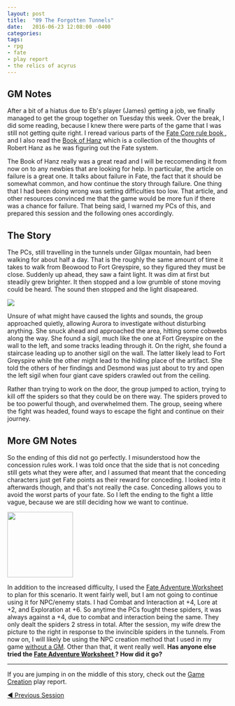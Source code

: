 ```yaml
---
layout: post
title:  "09 The Forgotten Tunnels"
date:   2016-06-23 12:08:00 -0400 
categories: 
tags: 
- rpg
- fate
- play report
- the relics of acyrus
---
```


## GM Notes

After a bit of a hiatus due to Eb's player (James) getting a job, we finally managed to get 
the group together on Tuesday this week. Over the break, I did some reading, because I knew
there were parts of the game that I was still not getting quite right. I reread various 
parts of the [Fate Core rule book
](http://www.evilhat.com/home/wp-content/uploads/FateCore.zip), and I also read the [Book of 
Hanz](http://www.evilhat.com/home/wp-content/uploads/Book_of_Hanz.epub) which is a 
collection of the thoughts of Robert Hanz as he was figuring out the Fate system. <!--more-->

The Book of Hanz really was a great read and I will be reccomending it from now on to any 
newbies that are looking for help. In particular, the article on failure is a great one. It 
talks about failure in Fate, the fact that it should be somewhat common, and how continue 
the story through failure. One thing that I had been doing wrong was setting difficulties 
too low. That article, and other resources convinced me that the game would be more fun if 
there was a chance for failure. That being said, I warned my PCs of this, and prepared this 
session and the following ones accordingly.

## The Story

The PCs, still travelling in the tunnels under Gilgax mountain, had been walking for about
half a day. That is the roughly the same amount of time it takes to walk from Beowood to 
Fort Greyspire, so they figured they must be close. Suddenly up ahead, they saw a faint 
light. It was dim at first but steadily grew brighter. It then stopped and a low grumble 
of stone moving could be heard. The sound then stopped and the light disapeared.

[<img src="{{site.baseurl}}/images/spider-attack.jpg" class="right" />
]({{site.baseurl}}/images/spider-attack.jpg)

Unsure of what might have caused the lights and sounds, the group approached quietly, 
allowing Aurora to investigate without disturbing anything. She snuck ahead and approached
the area, hitting some cobwebs along the way. She found a sigil, much like the one at Fort
Greyspire on the wall to the left, and some tracks leading through it. On the right, she 
found a staircase leading up to another sigil on the wall. The latter likely lead to Fort
Greyspire while the other might lead to the hiding place of the artifact. She told the 
others of her findings and Desmond was just about to try and open the left sigil when
four giant cave spiders crawled out from the ceiling.

Rather than trying to work on the door, the group jumped to action, trying to kill off
the spiders so that they could be on there way. The spiders proved to be too powerful
though, and overwhelmed them. The group, seeing where the fight was headed, found ways to 
escape the fight and continue on their journey.

## More GM Notes

So the ending of this did not go perfectly. I misunderstood how the concession rules work.
I was told once that the side that is not conceding still gets what they were after, and 
I assumed that meant that the conceding characters just get Fate points as their reward 
for conceding. I looked into it afterwards though, and that's not really the case.
Conceding allows you to avoid the worst parts of your fate. So I left the ending to the 
fight a little vague, because we are still deciding how we want to continue.

[<img src="{{site.baseurl}}/images/run-away.jpg" class="right" width="150" />
]({{site.baseurl}}/images/run-away.jpg)

In addition to the increased difficulty, I used the [Fate Adventure Worksheet
](https://mechanteanemone.wordpress.com/2014/01/14/fate-adventure-worksheet/) 
to plan for this scenario. It went fairly well, but I am not going to continue using it 
for NPC/enemy stats. I had Combat and Interaction at +4, Lore at +2, and Exploration at 
+6. So anytime the PCs fought these spiders, it was always against a +4, due to combat
and interaction being the same. They only dealt the spiders 2 stress in total. After the
session, my wife drew the picture to the right in response to the invincible spiders in
the tunnels. From now on, I will likely be using the NPC creation method that I used in 
my game [without a GM]({{site.baseurl}}/2016/06/20/fate-without-a-gm.html). Other than 
that, it went really well. **Has anyone else tried the [Fate Adventure Worksheet
](https://mechanteanemone.wordpress.com/2014/01/14/fate-adventure-worksheet/)?
How did it go?**

---

If you are jumping in on the middle of this story, check out the 
<a href="{{site.baseurl}}/2016/05/27/setup.html">Game Creation</a> play report.<br />

<!--<a href="{{site.baseurl}}" class="right">Next Session &#9654;</a>-->
<a href="{{site.baseurl}}/2016/06/14/real-tobias.html">&#9664; Previous Session</a>
<br />
